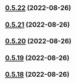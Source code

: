 ## [0.5.22](https://github.com/idbi/components/compare/v0.5.21...v0.5.22) (2022-08-26)



## [0.5.21](https://github.com/idbi/components/compare/v0.5.20...v0.5.21) (2022-08-26)



## [0.5.20](https://github.com/idbi/components/compare/v0.5.19...v0.5.20) (2022-08-26)



## [0.5.19](https://github.com/idbi/components/compare/v0.5.18...v0.5.19) (2022-08-26)



## [0.5.18](https://github.com/idbi/components/compare/v0.5.17...v0.5.18) (2022-08-26)



